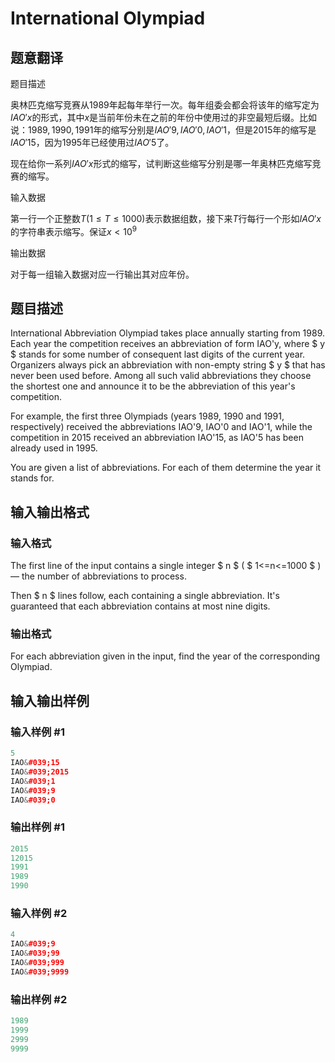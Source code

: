 # International Olympiad

## 题意翻译

题目描述

奥林匹克缩写竞赛从$1989$年起每年举行一次。每年组委会都会将该年的缩写定为$IAO'x$的形式，其中$x$是当前年份未在之前的年份中使用过的非空最短后缀。比如说：$1989,1990,1991$年的缩写分别是$IAO'9,IAO'0,IAO'1$，但是$2015$年的缩写是$IAO'15$，因为$1995$年已经使用过$IAO'5$了。

现在给你一系列$IAO'x$形式的缩写，试判断这些缩写分别是哪一年奥林匹克缩写竞赛的缩写。

输入数据

第一行一个正整数$T(1 \leq T \leq 1000)$表示数据组数，接下来$T$行每行一个形如$IAO'x$的字符串表示缩写。保证$x < 10^9$

输出数据

对于每一组输入数据对应一行输出其对应年份。

## 题目描述

International Abbreviation Olympiad takes place annually starting from 1989. Each year the competition receives an abbreviation of form IAO'y, where $ y $ stands for some number of consequent last digits of the current year. Organizers always pick an abbreviation with non-empty string $ y $ that has never been used before. Among all such valid abbreviations they choose the shortest one and announce it to be the abbreviation of this year's competition.

For example, the first three Olympiads (years 1989, 1990 and 1991, respectively) received the abbreviations IAO'9, IAO'0 and IAO'1, while the competition in 2015 received an abbreviation IAO'15, as IAO'5 has been already used in 1995.

You are given a list of abbreviations. For each of them determine the year it stands for.

## 输入输出格式

### 输入格式

The first line of the input contains a single integer $ n $ ( $ 1<=n<=1000 $ ) — the number of abbreviations to process.

Then $ n $ lines follow, each containing a single abbreviation. It's guaranteed that each abbreviation contains at most nine digits.

### 输出格式

For each abbreviation given in the input, find the year of the corresponding Olympiad.

## 输入输出样例

### 输入样例 #1

```cpp
5
IAO&#039;15
IAO&#039;2015
IAO&#039;1
IAO&#039;9
IAO&#039;0

```
### 输出样例 #1

```cpp
2015
12015
1991
1989
1990

```
### 输入样例 #2

```cpp
4
IAO&#039;9
IAO&#039;99
IAO&#039;999
IAO&#039;9999

```
### 输出样例 #2

```cpp
1989
1999
2999
9999

```
